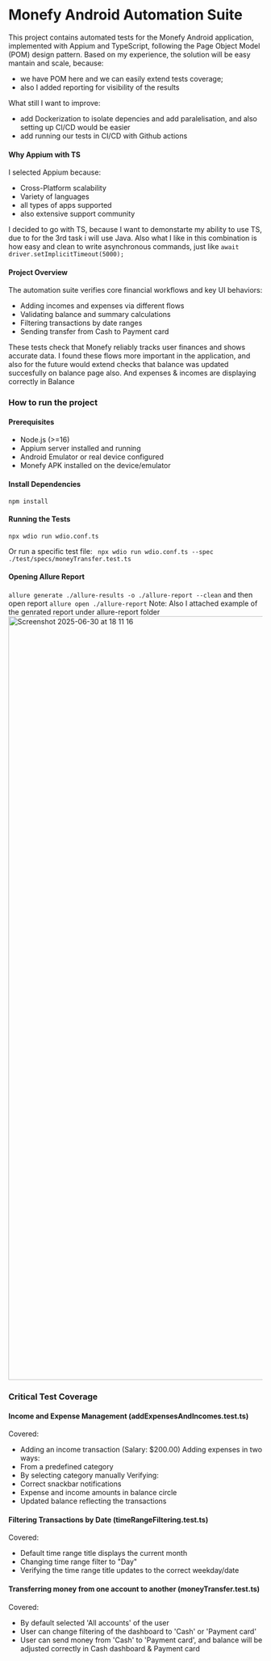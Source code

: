 # Monefy Android Automation Suite

This project contains automated tests for the Monefy Android application, implemented with Appium and TypeScript, following the Page Object Model (POM) design pattern. 
Based on my experience, the solution will be easy mantain and scale, because:
- we have POM here and we can easily extend tests coverage;
- also I added reporting for visibility of the results

What still I want to improve:
- add Dockerization to isolate depencies and add paralelisation, and also setting up CI/CD would be easier
- add running our tests in CI/CD with Github actions

#### Why Appium with TS
 I selected Appium because:
 - Cross-Platform scalability
 - Variety of languages
 - all types of apps supported
 - also extensive support community

I decided to go with TS, because I want to demonstarte my ability to use TS, due to for the 3rd task i will use Java. Also what I like in this combination is how easy and clean to write asynchronous commands, just like
`await driver.setImplicitTimeout(5000);`
 


#### Project Overview
The automation suite verifies core financial workflows and key UI behaviors:

- Adding incomes and expenses via different flows
- Validating balance and summary calculations
- Filtering transactions by date ranges
- Sending transfer from Cash to Payment card

These tests check that Monefy reliably tracks user finances and shows accurate data. I found these flows more important in the application, and also for the future would extend checks that balance was updated succesfully on balance page also. And expenses & incomes are displaying correctly in Balance


### How to run the project
#### Prerequisites
- Node.js (>=16)
- Appium server installed and running
- Android Emulator or real device configured
- Monefy APK installed on the device/emulator

#### Install Dependencies
`npm install`

#### Running the Tests
`npx wdio run wdio.conf.ts`

Or run a specific test file:
` npx wdio run wdio.conf.ts --spec ./test/specs/moneyTransfer.test.ts`

#### Opening Allure Report
`allure generate ./allure-results -o ./allure-report --clean`
and then open report
`allure open ./allure-report`
Note: Also I attached example of the genrated report under allure-report folder
<img width="1511" alt="Screenshot 2025-06-30 at 18 11 16" src="https://github.com/user-attachments/assets/cf275692-f7c6-496a-b2d7-16a4f997b7e9" />


### Critical Test Coverage

#### Income and Expense Management (addExpensesAndIncomes.test.ts)
Covered:
- Adding an income transaction (Salary: $200.00)
Adding expenses in two ways:
- From a predefined category
- By selecting category manually
Verifying:
- Correct snackbar notifications
- Expense and income amounts in balance circle
- Updated balance reflecting the transactions


#### Filtering Transactions by Date (timeRangeFiltering.test.ts)
Covered:
- Default time range title displays the current month
- Changing time range filter to "Day"
- Verifying the time range title updates to the correct weekday/date


#### Transferring money from one account to another (moneyTransfer.test.ts)
Covered:
- By default selected 'All accounts' of the user
- User can change filtering of the dashboard to 'Cash' or 'Payment card'
- User can send money from 'Cash' to 'Payment card', and balance will be adjusted correctly in Cash dashboard & Payment card
